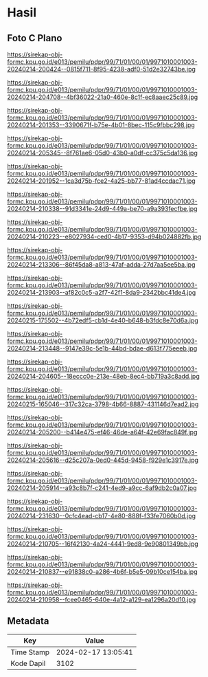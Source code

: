 # Hasil

## Foto C Plano

https://sirekap-obj-formc.kpu.go.id/e013/pemilu/pdpr/99/71/01/00/01/9971010001003-20240214-200424--0815f711-8f95-4238-adf0-51d2e32743be.jpg

https://sirekap-obj-formc.kpu.go.id/e013/pemilu/pdpr/99/71/01/00/01/9971010001003-20240214-204708--4bf36022-21a0-460e-8c1f-ec8aaec25c89.jpg

https://sirekap-obj-formc.kpu.go.id/e013/pemilu/pdpr/99/71/01/00/01/9971010001003-20240214-201353--3390671f-b75e-4b01-8bec-115c9fbbc298.jpg

https://sirekap-obj-formc.kpu.go.id/e013/pemilu/pdpr/99/71/01/00/01/9971010001003-20240214-205345--8f761ae6-05d0-43b0-a0df-cc375c5da136.jpg

https://sirekap-obj-formc.kpu.go.id/e013/pemilu/pdpr/99/71/01/00/01/9971010001003-20240214-201952--1ca3d75b-fce2-4a25-bb77-81ad4ccdac71.jpg

https://sirekap-obj-formc.kpu.go.id/e013/pemilu/pdpr/99/71/01/00/01/9971010001003-20240214-210338--91d3341e-24d9-449a-be70-a9a393fecfbe.jpg

https://sirekap-obj-formc.kpu.go.id/e013/pemilu/pdpr/99/71/01/00/01/9971010001003-20240214-210223--e8027934-ced0-4b17-9353-d94b024882fb.jpg

https://sirekap-obj-formc.kpu.go.id/e013/pemilu/pdpr/99/71/01/00/01/9971010001003-20240214-213306--86f45da8-a813-47af-adda-27d7aa5ee5ba.jpg

https://sirekap-obj-formc.kpu.go.id/e013/pemilu/pdpr/99/71/01/00/01/9971010001003-20240214-213903--af82c0c5-a2f7-42f1-8da9-2342bbc41de4.jpg

https://sirekap-obj-formc.kpu.go.id/e013/pemilu/pdpr/99/71/01/00/01/9971010001003-20240215-175502--4b72edf5-cb1d-4e40-b648-b3fdc8e70d6a.jpg

https://sirekap-obj-formc.kpu.go.id/e013/pemilu/pdpr/99/71/01/00/01/9971010001003-20240214-213448--9147e39c-5e1b-44bd-bdae-d613f775eeeb.jpg

https://sirekap-obj-formc.kpu.go.id/e013/pemilu/pdpr/99/71/01/00/01/9971010001003-20240214-204605--18eccc0e-213e-48eb-8ec4-bb719a3c8add.jpg

https://sirekap-obj-formc.kpu.go.id/e013/pemilu/pdpr/99/71/01/00/01/9971010001003-20240215-165046--317c32ca-3798-4b66-8887-431146d7ead2.jpg

https://sirekap-obj-formc.kpu.go.id/e013/pemilu/pdpr/99/71/01/00/01/9971010001003-20240214-205200--b414e475-ef46-46de-a64f-42e69fac849f.jpg

https://sirekap-obj-formc.kpu.go.id/e013/pemilu/pdpr/99/71/01/00/01/9971010001003-20240214-205616--d25c207a-0ed0-445d-9458-f929e1c3917e.jpg

https://sirekap-obj-formc.kpu.go.id/e013/pemilu/pdpr/99/71/01/00/01/9971010001003-20240214-205914--a93c8b7f-c241-4ed9-a9cc-6af9db2c0a07.jpg

https://sirekap-obj-formc.kpu.go.id/e013/pemilu/pdpr/99/71/01/00/01/9971010001003-20240214-231630--0cfc4ead-cb17-4e80-888f-f33fe7060b0d.jpg

https://sirekap-obj-formc.kpu.go.id/e013/pemilu/pdpr/99/71/01/00/01/9971010001003-20240214-210705--16f42130-4a24-4441-9ed8-9e90801349bb.jpg

https://sirekap-obj-formc.kpu.go.id/e013/pemilu/pdpr/99/71/01/00/01/9971010001003-20240214-210837--e91838c0-a286-4b6f-b5e5-09b10ce154ba.jpg

https://sirekap-obj-formc.kpu.go.id/e013/pemilu/pdpr/99/71/01/00/01/9971010001003-20240214-210958--fcee0465-640e-4a12-a129-ea1296a20d10.jpg


## Metadata

| Key        | Value               |
| ---------- | ------------------- |
| Time Stamp | 2024-02-17 13:05:41 |
| Kode Dapil | 3102                |



